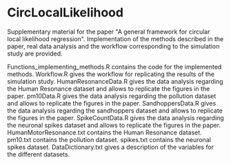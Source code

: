 # CircLocalLikelihood
Supplementary material for the paper "A general framework for circular local likelihood regression". Implementation of the methods described in the paper, real data analysis and the workflow corresponding to the simulation study are provided.

Functions_implementing_methods.R contains the code for the implemented methods.
Workflow.R gives the workflow for replicating the results of the simulation study.
HumanResonanceData.R gives the data analysis regarding the Human Resonance dataset and allows to replicate the figures in the paper.
pm10Data.R gives the data analysis regarding the pollution dataset and allows to replicate the figures in the paper.
SandhoppersData.R gives the data analysis regarding the sandhoppers dataset and allows to replicate the figures in the paper.
SpikeCountData.R gives the data analysis regarding the neuronal spikes dataset and allows to replicate the figures in the paper.
HumanMotorResonance.txt contains the Human Resonance dataset.
pm10.txt contains the pollution dataset.
spikes.txt contains the neuronal spikes dataset.
DataDictionary.txt gives a description of the variables for the different datasets.

